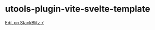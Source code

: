 # utools-plugin-vite-svelte-template

[Edit on StackBlitz ⚡️](https://stackblitz.com/edit/utools-plugin-vite-svelte-template)